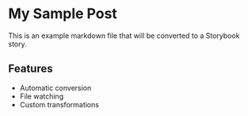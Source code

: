 # My Sample Post

This is an example markdown file that will be converted to a Storybook story.

## Features

- Automatic conversion
- File watching
- Custom transformations